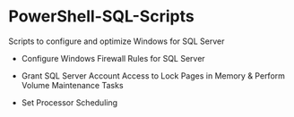 # PowerShell-SQL-Scripts
Scripts to configure and optimize Windows for SQL Server

* Configure Windows Firewall Rules for SQL Server

* Grant SQL Server Account Access to Lock Pages in Memory & Perform Volume Maintenance Tasks

* Set Processor Scheduling

